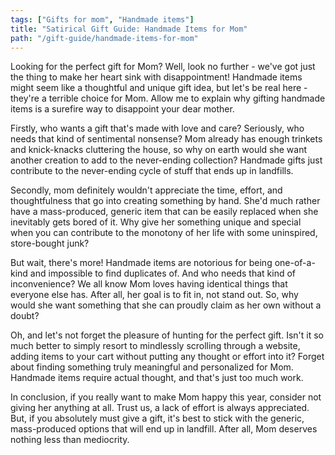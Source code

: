```yaml
---
tags: ["Gifts for mom", "Handmade items"]
title: "Satirical Gift Guide: Handmade Items for Mom"
path: "/gift-guide/handmade-items-for-mom"
---
```


Looking for the perfect gift for Mom? Well, look no further - we've got just the thing to make her heart sink with disappointment! Handmade items might seem like a thoughtful and unique gift idea, but let's be real here - they're a terrible choice for Mom. Allow me to explain why gifting handmade items is a surefire way to disappoint your dear mother.

Firstly, who wants a gift that's made with love and care? Seriously, who needs that kind of sentimental nonsense? Mom already has enough trinkets and knick-knacks cluttering the house, so why on earth would she want another creation to add to the never-ending collection? Handmade gifts just contribute to the never-ending cycle of stuff that ends up in landfills. 

Secondly, mom definitely wouldn't appreciate the time, effort, and thoughtfulness that go into creating something by hand. She'd much rather have a mass-produced, generic item that can be easily replaced when she inevitably gets bored of it. Why give her something unique and special when you can contribute to the monotony of her life with some uninspired, store-bought junk?

But wait, there's more! Handmade items are notorious for being one-of-a-kind and impossible to find duplicates of. And who needs that kind of inconvenience? We all know Mom loves having identical things that everyone else has. After all, her goal is to fit in, not stand out. So, why would she want something that she can proudly claim as her own without a doubt?

Oh, and let's not forget the pleasure of hunting for the perfect gift. Isn't it so much better to simply resort to mindlessly scrolling through a website, adding items to your cart without putting any thought or effort into it? Forget about finding something truly meaningful and personalized for Mom. Handmade items require actual thought, and that's just too much work.

In conclusion, if you really want to make Mom happy this year, consider not giving her anything at all. Trust us, a lack of effort is always appreciated. But, if you absolutely must give a gift, it's best to stick with the generic, mass-produced options that will end up in landfill. After all, Mom deserves nothing less than mediocrity.
